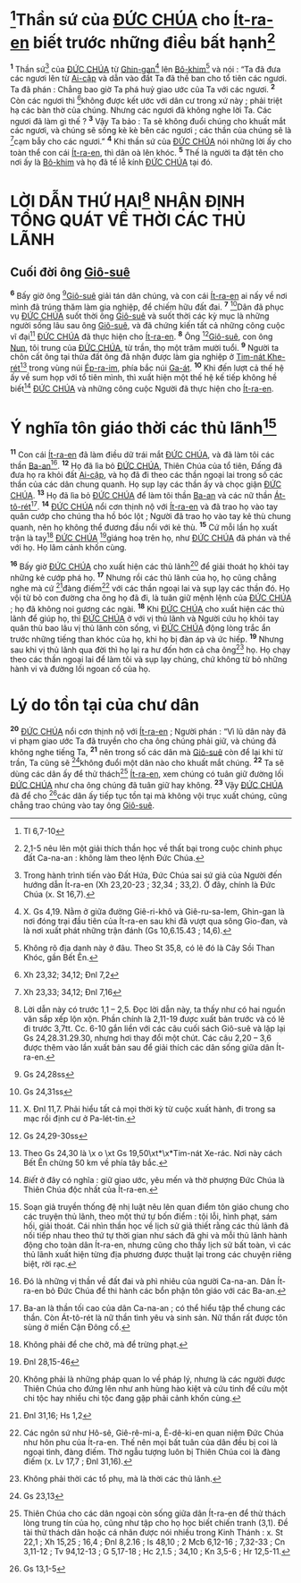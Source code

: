 # [^1*]Thần sứ của [ĐỨC CHÚA]() cho [Ít-ra-en]() biết trước những điều bất hạnh[^1]
<sup><b>1</b></sup> Thần sứ[^2] của [ĐỨC CHÚA]() từ [Ghin-gan]()[^3] lên [Bô-khim]()[^4] và nói : “Ta đã đưa các ngươi lên từ [Ai-cập]() và dẫn vào đất Ta đã thề ban cho tổ tiên các ngươi. Ta đã phán : Chẳng bao giờ Ta phá huỷ giao ước của Ta với các ngươi. <sup><b>2</b></sup> Còn các ngươi thì [^2*]không được kết ước với dân cư trong xứ này ; phải triệt hạ các bàn thờ của chúng. Nhưng các ngươi đã không nghe lời Ta. Các ngươi đã làm gì thế ? <sup><b>3</b></sup> Vậy Ta bảo : Ta sẽ không đuổi chúng cho khuất mắt các ngươi, và chúng sẽ sống kè kè bên các ngươi ; các thần của chúng sẽ là [^3*]cạm bẫy cho các ngươi.” <sup><b>4</b></sup> Khi thần sứ của [ĐỨC CHÚA]() nói những lời ấy cho toàn thể con cái [Ít-ra-en](), thì dân oà lên khóc. <sup><b>5</b></sup> Thế là người ta đặt tên cho nơi ấy là [Bô-khim]() và họ đã tế lễ kính [ĐỨC CHÚA]() tại đó.


# LỜI DẪN THỨ HAI[^5] NHẬN ĐỊNH TỔNG QUÁT VỀ THỜI CÁC THỦ LÃNH

## Cuối đời ông [Giô-suê]()
<sup><b>6</b></sup> Bấy giờ ông [^4*][Giô-suê]() giải tán dân chúng, và con cái [Ít-ra-en]() ai nấy về nơi mình đã trúng thăm làm gia nghiệp, để chiếm hữu đất đai. <sup><b>7</b></sup> [^5*]Dân đã phục vụ [ĐỨC CHÚA]() suốt thời ông [Giô-suê]() và suốt thời các kỳ mục là những người sống lâu sau ông [Giô-suê](), và đã chứng kiến tất cả những công cuộc vĩ đại[^6] [ĐỨC CHÚA]() đã thực hiện cho [Ít-ra-en](). <sup><b>8</b></sup> Ông [^6*][Giô-suê](), con ông [Nun](), tôi trung của [ĐỨC CHÚA](), từ trần, thọ một trăm mười tuổi. <sup><b>9</b></sup> Người ta chôn cất ông tại thửa đất ông đã nhận được làm gia nghiệp ở [Tim-nát Khe-rét]()[^7] trong vùng núi [Ép-ra-im](), phía bắc núi [Ga-át](). <sup><b>10</b></sup> Khi đến lượt cả thế hệ ấy về sum họp với tổ tiên mình, thì xuất hiện một thế hệ kế tiếp không hề biết[^8] [ĐỨC CHÚA]() và những công cuộc Người đã thực hiện cho [Ít-ra-en]().


# Ý nghĩa tôn giáo thời các thủ lãnh[^9]
<sup><b>11</b></sup> Con cái [Ít-ra-en]() đã làm điều dữ trái mắt [ĐỨC CHÚA](), và đã làm tôi các thần [Ba-an]()[^10]. <sup><b>12</b></sup> Họ đã lìa bỏ [ĐỨC CHÚA](), Thiên Chúa của tổ tiên, Đấng đã đưa họ ra khỏi đất [Ai-cập](), và họ đã đi theo các thần ngoại lai trong số các thần của các dân chung quanh. Họ sụp lạy các thần ấy và chọc giận [ĐỨC CHÚA](). <sup><b>13</b></sup> Họ đã lìa bỏ [ĐỨC CHÚA]() để làm tôi thần [Ba-an]() và các nữ thần [Át-tô-rét]()[^11]. <sup><b>14</b></sup> [ĐỨC CHÚA]() nổi cơn thịnh nộ với [Ít-ra-en]() và đã trao họ vào tay quân cướp cho chúng tha hồ bóc lột ; Người đã trao họ vào tay kẻ thù chung quanh, nên họ không thể đương đầu nổi với kẻ thù. <sup><b>15</b></sup> Cứ mỗi lần họ xuất trận là tay[^12] [ĐỨC CHÚA]() [^7*]giáng hoạ trên họ, như [ĐỨC CHÚA]() đã phán và thề với họ. Họ lâm cảnh khốn cùng.

<sup><b>16</b></sup> Bấy giờ [ĐỨC CHÚA]() cho xuất hiện các thủ lãnh[^13] để giải thoát họ khỏi tay những kẻ cướp phá họ. <sup><b>17</b></sup> Nhưng rồi các thủ lãnh của họ, họ cũng chẳng nghe mà cứ [^8*]đàng điếm[^14] với các thần ngoại lai và sụp lạy các thần đó. Họ vội từ bỏ con đường cha ông họ đã đi, là tuân giữ mệnh lệnh của [ĐỨC CHÚA]() ; họ đã không noi gương các ngài. <sup><b>18</b></sup> Khi [ĐỨC CHÚA]() cho xuất hiện các thủ lãnh để giúp họ, thì [ĐỨC CHÚA]() ở với vị thủ lãnh và Người cứu họ khỏi tay quân thù bao lâu vị thủ lãnh còn sống, vì [ĐỨC CHÚA]() động lòng trắc ẩn trước những tiếng than khóc của họ, khi họ bị đàn áp và ức hiếp. <sup><b>19</b></sup> Nhưng sau khi vị thủ lãnh qua đời thì họ lại ra hư đốn hơn cả cha ông[^15] họ. Họ chạy theo các thần ngoại lai để làm tôi và sụp lạy chúng, chứ không từ bỏ những hành vi và đường lối ngoan cố của họ.


# Lý do tồn tại của chư dân
<sup><b>20</b></sup> [ĐỨC CHÚA]() nổi cơn thịnh nộ với [Ít-ra-en]() ; Người phán : “Vì lũ dân này đã vi phạm giao ước Ta đã truyền cho cha ông chúng phải giữ, và chúng đã không nghe tiếng Ta, <sup><b>21</b></sup> nên trong số các dân mà [Giô-suê]() còn để lại khi từ trần, Ta cũng sẽ [^9*]không đuổi một dân nào cho khuất mắt chúng. <sup><b>22</b></sup> Ta sẽ dùng các dân ấy để thử thách[^16] [Ít-ra-en](), xem chúng có tuân giữ đường lối [ĐỨC CHÚA]() như cha ông chúng đã tuân giữ hay không. <sup><b>23</b></sup> Vậy [ĐỨC CHÚA]() đã để cho [^10*]các dân ấy tiếp tục tồn tại mà không vội trục xuất chúng, cũng chẳng trao chúng vào tay ông [Giô-suê]().

[^1]: 2,1-5 nêu lên một giải thích thần học về thất bại trong cuộc chinh phục đất Ca-na-an : không làm theo lệnh Đức Chúa.
[^2]: Trong hành trình tiến vào Đất Hứa, Đức Chúa sai sứ giả của Người đến hướng dẫn Ít-ra-en (Xh 23,20-23 ; 32,34 ; 33,2). Ở đây, chính là Đức Chúa (x. St 16,7).
[^3]: X. Gs 4,19. Nằm ở giữa đường Giê-ri-khô và Giê-ru-sa-lem, Ghin-gan là nơi đóng trại đầu tiên của Ít-ra-en sau khi đã vượt qua sông Gio-đan, và là nơi xuất phát những trận đánh (Gs 10,6.15.43 ; 14,6).
[^4]: Không rõ địa danh này ở đâu. Theo St 35,8, có lẽ đó là Cây Sồi Than Khóc, gần Bết Ên.
[^5]: Lời dẫn này có trước 1,1 – 2,5. Đọc lời dẫn này, ta thấy như có hai nguồn văn sắp xếp lộn xộn. Phần chính là 2,11-19 được xuất bản trước và có lẽ đi trước 3,7tt. Cc. 6-10 gắn liền với các câu cuối sách Giô-suê và lặp lại Gs 24,28.31.29.30, nhưng hơi thay đổi một chút. Các câu 2,20 – 3,6 được thêm vào lần xuất bản sau để giải thích các dân sống giữa dân Ít-ra-en.
[^6]: X. Đnl 11,7. Phải hiểu tất cả mọi thời kỳ từ cuộc xuất hành, đi trong sa mạc rồi định cư ở Pa-lét-tin.
[^7]: Theo Gs 24,30 là \x o \xt Gs 19,50\xt\*\x\*Tim-nát Xe-rác. Nơi này cách Bết Ên chừng 50 km về phía tây bắc.
[^8]: *Biết* ở đây có nghĩa : giữ giao ước, yêu mến và thờ phượng Đức Chúa là Thiên Chúa độc nhất của Ít-ra-en.
[^9]: Soạn giả truyền thống đệ nhị luật nêu lên quan điểm tôn giáo chung cho các truyện thủ lãnh, theo một thứ tự bốn điểm : tội lỗi, hình phạt, sám hối, giải thoát. Cái nhìn thần học về lịch sử giả thiết rằng các thủ lãnh đã nối tiếp nhau theo thứ tự thời gian như sách đã ghi và mỗi thủ lãnh hành động cho toàn dân Ít-ra-en, nhưng cũng cho thấy lịch sử bất toàn, vì các thủ lãnh xuất hiện từng địa phương được thuật lại trong các chuyện riêng biệt, rời rạc.
[^10]: Đó là những vị thần về đất đai và phì nhiêu của người Ca-na-an. Dân Ít-ra-en bỏ Đức Chúa để thi hành các bổn phận tôn giáo với các Ba-an.
[^11]: Ba-an là thần tối cao của dân Ca-na-an ; có thể hiểu tập thể chung các thần. Còn Át-tô-rét là nữ thần tình yêu và sinh sản. Nữ thần rất được tôn sùng ở miền Cận Đông cổ.
[^12]: Không phải để che chở, mà để trừng phạt.
[^13]: Không phải là những pháp quan lo về pháp lý, nhưng là các người được Thiên Chúa cho đứng lên như anh hùng hào kiệt và cứu tinh để cứu một chi tộc hay nhiều chi tộc đang gặp phải cảnh khốn cùng.
[^14]: Các ngôn sứ như Hô-sê, Giê-rê-mi-a, Ê-dê-ki-en quan niệm Đức Chúa như hôn phu của Ít-ra-en. Thế nên mọi bất tuân của dân đều bị coi là ngoại tình, đàng điếm. Thờ ngẫu tượng luôn bị Thiên Chúa coi là đàng điếm (x. Lv 17,7 ; Đnl 31,16).
[^15]: Không phải thời các tổ phụ, mà là thời các thủ lãnh.
[^16]: Thiên Chúa cho các dân ngoại còn sống giữa dân Ít-ra-en để thử thách lòng trung tín của họ, cũng như tập cho họ học biết chiến tranh (3,1). Đề tài thử thách dân hoặc cá nhân được nói nhiều trong Kinh Thánh : x. St 22,1 ; Xh 15,25 ; 16,4 ; Đnl 8,2.16 ; Is 48,10 ; 2 Mcb 6,12-16 ; 7,32-33 ; Cn 3,11-12 ; Tv 94,12-13 ; G 5,17-18 ; Hc 2,1.5 ; 34,10 ; Kn 3,5-6 ; Hr 12,5-11.
[^1*]: Tl 6,7-10
[^2*]: Xh 23,32; 34,12; Đnl 7,2
[^3*]: Xh 23,33; 34,12; Đnl 7,16
[^4*]: Gs 24,28ss
[^5*]: Gs 24,31ss
[^6*]: Gs 24,29-30ss
[^7*]: Đnl 28,15-46
[^8*]: Đnl 31,16; Hs 1,2
[^9*]: Gs 23,13
[^10*]: Gs 13,1-5